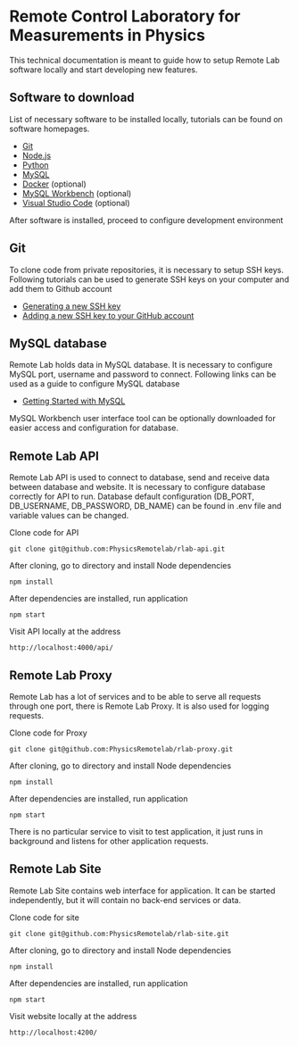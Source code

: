 # Remote Control Laboratory for Measurements in Physics

This technical documentation is meant to guide how to setup Remote Lab software locally and start developing new features.

## Software to download

List of necessary software to be installed locally, tutorials can be found on software homepages.
- [Git](https://git-scm.com/)
- [Node.js](https://nodejs.org/en/)
- [Python](https://www.python.org/)
- [MySQL](https://dev.mysql.com/downloads/installer/)
- [Docker](https://www.docker.com/) (optional)
- [MySQL Workbench](https://www.mysql.com/products/workbench/) (optional)
- [Visual Studio Code](https://code.visualstudio.com/) (optional)

After software is installed, proceed to configure development environment

## Git

To clone code from private repositories, it is necessary to setup SSH keys. Following tutorials can be used to generate SSH keys on your computer and add them to Github account
- [Generating a new SSH key](https://docs.github.com/en/github-ae@latest/github/authenticating-to-github/connecting-to-github-with-ssh/generating-a-new-ssh-key-and-adding-it-to-the-ssh-agent])
- [Adding a new SSH key to your GitHub account](https://docs.github.com/en/github-ae@latest/github/authenticating-to-github/connecting-to-github-with-ssh/adding-a-new-ssh-key-to-your-github-account)

## MySQL database

Remote Lab holds data in MySQL database. It is necessary to configure MySQL port, username and password to connect.
Following links can be used as a guide to configure MySQL database
- [Getting Started with MySQL](https://dev.mysql.com/doc/mysql-getting-started/en/)

MySQL Workbench user interface tool can be optionally downloaded for easier access and configuration for database.

## Remote Lab API

Remote Lab API is used to connect to database, send and receive data between database and website.
It is necessary to configure database correctly for API to run. Database default configuration (DB_PORT, DB_USERNAME, DB_PASSWORD, DB_NAME) can be found in .env file and variable values can be changed.

Clone code for API
```
git clone git@github.com:PhysicsRemotelab/rlab-api.git
```
After cloning, go to directory and install Node dependencies
```
npm install
```
After dependencies are installed, run application
```
npm start
```
Visit API locally at the address
```
http://localhost:4000/api/
```

## Remote Lab Proxy

Remote Lab has a lot of services and to be able to serve all requests through one port, there is Remote Lab Proxy. It is also used for logging requests.

Clone code for Proxy
```
git clone git@github.com:PhysicsRemotelab/rlab-proxy.git
```
After cloning, go to directory and install Node dependencies
```
npm install
```
After dependencies are installed, run application
```
npm start
```
There is no particular service to visit to test application, it just runs in background and listens for other application requests.

## Remote Lab Site

Remote Lab Site contains web interface for application. It can be started independently, but it will contain no back-end services or data.

Clone code for site
```
git clone git@github.com:PhysicsRemotelab/rlab-site.git
```
After cloning, go to directory and install Node dependencies
```
npm install
```
After dependencies are installed, run application
```
npm start
```
Visit website locally at the address
```
http://localhost:4200/
```
